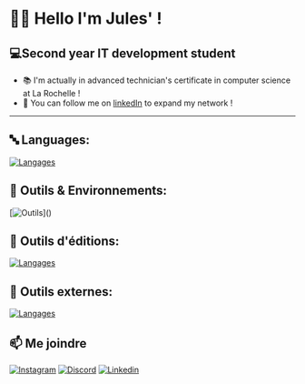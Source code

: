 # 👨‍💻 Hello I'm Jules' !
## 💻Second year IT development student
* 📚 I'm actually in advanced technician's certificate in computer science at La Rochelle !
* 🧷 You can follow me on [linkedIn](https://www.linkedin.com/in/jules-suire-ba1a18291/) to expand my network !

-----------------------------------------------------------------------------------------------------------------
## 🔤 Languages:
[![Langages](https://skillicons.dev/icons?i=js,java,flutter,py,php,mysql)]()

## 🚀 Outils & Environnements:
[![Outils](https://skillicons.dev/icons?i=wordpress,debian,linux,windows,bash,figma,)]()
## 📝 Outils d'éditions:
[![Langages](https://skillicons.dev/icons?i=vscode,pycharm,phpstorm,idea,sublime,md,notion)]()
## 📍 Outils externes:
[![Langages](https://skillicons.dev/icons?i=unreal,discord,bots)]()

## 📫 Me joindre

[![Instagram](https://skillicons.dev/icons?i=instagram)](https://www.instagram.com/julesuire/)
[![Discord](https://skillicons.dev/icons?i=discord)](https://discord.gg/H6942CWPuU)
[![Linkedin](https://skillicons.dev/icons?i=linkedin)](https://fr.linkedin.com/in/jules-suire-ba1a18291)

